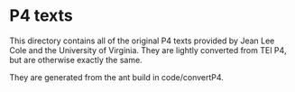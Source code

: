# P4 texts

This directory contains all of the original P4 texts provided by Jean Lee Cole and the University of Virginia. They are lightly converted from TEI P4, but are otherwise exactly the same.

They are generated from the ant build in code/convertP4.
